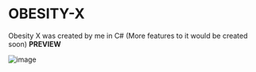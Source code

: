 # OBESITY-X
Obesity X was created by me in C# (More features to it would be created soon)
**PREVIEW**

![image](https://user-images.githubusercontent.com/93004403/158067512-08143701-db16-4052-908b-130b53cc451c.png)
